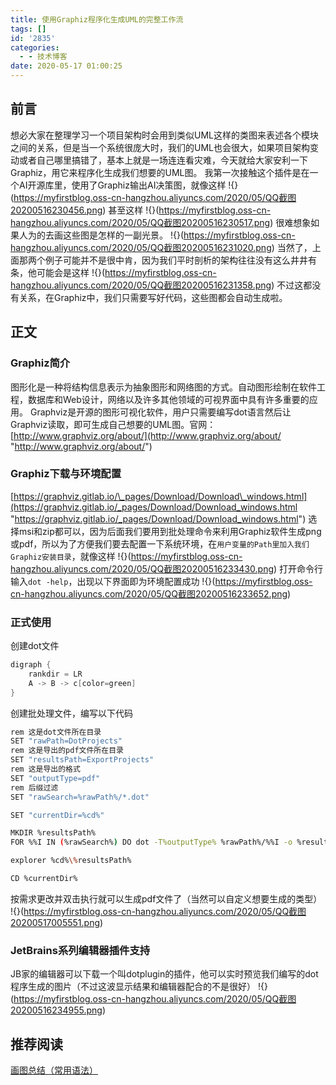 ```yaml
---
title: 使用Graphiz程序化生成UML的完整工作流
tags: []
id: '2835'
categories:
  - - 技术博客
date: 2020-05-17 01:00:25
---
```


<meta name="referrer" content="no-referrer" />



## 前言

想必大家在整理学习一个项目架构时会用到类似UML这样的类图来表述各个模块之间的关系，但是当一个系统很庞大时，我们的UML也会很大，如果项目架构变动或者自己哪里搞错了，基本上就是一场连连看灾难，今天就给大家安利一下Graphiz，用它来程序化生成我们想要的UML图。 我第一次接触这个插件是在一个AI开源库里，使用了Graphiz输出AI决策图，就像这样 !{}(https://myfirstblog.oss-cn-hangzhou.aliyuncs.com/2020/05/QQ截图20200516230456.png) 甚至这样 !{}(https://myfirstblog.oss-cn-hangzhou.aliyuncs.com/2020/05/QQ截图20200516230517.png) 很难想象如果人为的去画这些图是怎样的一副光景。 !{}(https://myfirstblog.oss-cn-hangzhou.aliyuncs.com/2020/05/QQ截图20200516231020.png) 当然了，上面那两个例子可能并不是很中肯，因为我们平时剖析的架构往往没有这么井井有条，他可能会是这样 !{}(https://myfirstblog.oss-cn-hangzhou.aliyuncs.com/2020/05/QQ截图20200516231358.png) 不过这都没有关系，在Graphiz中，我们只需要写好代码，这些图都会自动生成啦。

## 正文

### Graphiz简介

图形化是一种将结构信息表示为抽象图形和网络图的方式。自动图形绘制在软件工程，数据库和Web设计，网络以及许多其他领域的可视界面中具有许多重要的应用。 Graphviz是开源的图形可视化软件，用户只需要编写dot语言然后让Graphviz读取，即可生成自己想要的UML图。官网：[http://www.graphviz.org/about/](http://www.graphviz.org/about/ "http://www.graphviz.org/about/")

### Graphiz下载与环境配置

[https://graphviz.gitlab.io/\_pages/Download/Download\_windows.html](https://graphviz.gitlab.io/_pages/Download/Download_windows.html "https://graphviz.gitlab.io/_pages/Download/Download_windows.html") 选择msi和zip都可以，因为后面我们要用到批处理命令来利用Graphiz软件生成png或pdf，所以为了方便我们要去配置一下系统环境，在`用户变量的Path里加入我们Graphiz安装目录`，就像这样 !{}(https://myfirstblog.oss-cn-hangzhou.aliyuncs.com/2020/05/QQ截图20200516233430.png) 打开命令行输入`dot -help`，出现以下界面即为环境配置成功 !{}(https://myfirstblog.oss-cn-hangzhou.aliyuncs.com/2020/05/QQ截图20200516233652.png)

### 正式使用

创建dot文件

```d
digraph {
    rankdir = LR
    A -> B -> c[color=green]
}
```

创建批处理文件，编写以下代码

```bash
rem 这是dot文件所在目录
SET "rawPath=DotProjects"
rem 这是导出的pdf文件所在目录
SET "resultsPath=ExportProjects"
rem 这是导出的格式
SET "outputType=pdf"
rem 后缀过滤
SET "rawSearch=%rawPath%/*.dot"

SET "currentDir=%cd%"

MKDIR %resultsPath%
FOR %%I IN (%rawSearch%) DO dot -T%outputType% %rawPath%/%%I -o %resultsPath%/%%I.pdf

explorer %cd%\%resultsPath%

CD %currentDir%
```

按需求更改并双击执行就可以生成pdf文件了（当然可以自定义想要生成的类型） !{}(https://myfirstblog.oss-cn-hangzhou.aliyuncs.com/2020/05/QQ截图20200517005551.png)

### JetBrains系列编辑器插件支持

JB家的编辑器可以下载一个叫dotplugin的插件，他可以实时预览我们编写的dot程序生成的图片（不过这波显示结果和编辑器配合的不是很好） !{}(https://myfirstblog.oss-cn-hangzhou.aliyuncs.com/2020/05/QQ截图20200516234955.png)

## 推荐阅读

[画图总结（常用语法）](https://www.cnblogs.com/shuqin/p/11897207.html "画图总结（常用语法）")